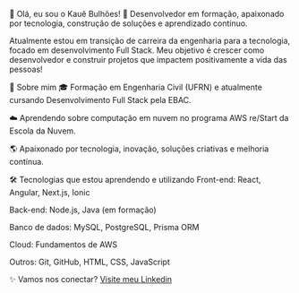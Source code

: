 👋 Olá, eu sou o Kauê Bulhões!
🎯 Desenvolvedor em formação, apaixonado por tecnologia, construção de soluções e aprendizado contínuo.

Atualmente estou em transição de carreira da engenharia para a tecnologia, focado em desenvolvimento Full Stack.
Meu objetivo é crescer como desenvolvedor e construir projetos que impactem positivamente a vida das pessoas!

🚀 Sobre mim
🎓 Formação em Engenharia Civil (UFRN) e atualmente cursando Desenvolvimento Full Stack pela EBAC.

☁️ Aprendendo sobre computação em nuvem no programa AWS re/Start da Escola da Nuvem.

🌎 Apaixonado por tecnologia, inovação, soluções criativas e melhoria contínua.

🛠️ Tecnologias que estou aprendendo e utilizando
Front-end: React, Angular, Next.js, Ionic

Back-end: Node.js, Java (em formação)

Banco de dados: MySQL, PostgreSQL, Prisma ORM

Cloud: Fundamentos de AWS

Outros: Git, GitHub, HTML, CSS, JavaScript

✨ Vamos nos conectar?
[Visite meu Linkedin]([https://github.com/seuusuario](https://www.linkedin.com/in/kauebulhoes/))
